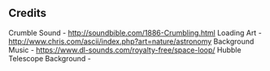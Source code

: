 ## Credits

Crumble Sound - http://soundbible.com/1886-Crumbling.html
Loading Art - http://www.chris.com/ascii/index.php?art=nature/astronomy
Background Music - https://www.dl-sounds.com/royalty-free/space-loop/
Hubble Telescope Background -